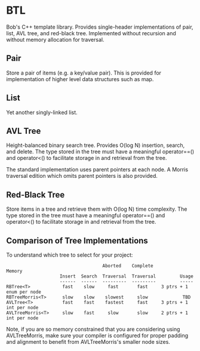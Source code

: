 # BTL

Bob's C++ template library. Provides single-header implementations of pair, list, AVL tree, and red-black tree. Implemented without recursion and without memory allocation for traversal.

## Pair

Store a pair of items (e.g. a key/value pair). This is provided for implementation of higher level data structures such as map.

## List

Yet another singly-linked list.

## AVL Tree

Height-balanced binary search tree. Provides O(log N) insertion, search, and delete. The type stored in the tree must have a meaningful operator==() and operator<() to facilitate storage in and retrieval from the tree.

The standard implementation uses parent pointers at each node. A Morris traversal edition which omits parent pointers is also provided.

## Red-Black Tree

Store items in a tree and retrieve them with O(log N) time complexity. The type stored in the tree must have a meaningful operator==() and operator<() to facilitate storage in and retrieval from the tree.

## Comparison of Tree Implementations

To understand which tree to select for your project:

                                        Aborted    Complete          Memory
                        Insert  Search  Traversal  Traversal         Usage
                        ------  ------  ---------  ---------         -----
    RBTree<T>            fast    slow     fast       fast     3 ptrs + 1 enum per node
    RBTreeMorris<T>      slow    slow    slowest     slow             TBD
    AVLTree<T>           fast    fast    fastest     fast     3 ptrs + 1 int per node
    AVLTreeMorris<T>     slow    fast     slow       slow     2 ptrs + 1 int per node
    
Note, if you are so memory constrained that you are considering using AVLTreeMorris<T>, make sure your compiler is configured for proper padding and alignment to benefit from AVLTreeMorris<T>'s smaller node sizes.
